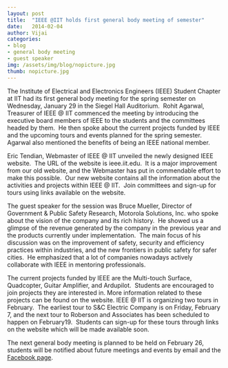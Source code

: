 ```yaml
---
layout: post
title:  "IEEE @IIT holds first general body meeting of semester"
date:   2014-02-04
author: Vijai
categories: 
- blog
- general body meeting
- guest speaker
img: /assets/img/blog/nopicture.jpg
thumb: nopicture.jpg
---
```


The Institute of Electrical and Electronics Engineers (IEEE) Student Chapter at IIT had its first general body meeting for the spring semester on Wednesday, January 29 in the Siegel Hall Auditorium.  Rohit Agarwal, Treasurer of IEEE @ IIT commenced the meeting by introducing the executive board members of IEEE to the students and the committees headed by them.  He then spoke about the current projects funded by IEEE and the upcoming tours and events planned for the spring semester.  Agarwal also mentioned the benefits of being an IEEE national member.

Eric Tendian, Webmaster of IEEE @ IIT unveiled the newly designed IEEE website.  The URL of the website is ieee.iit.edu.  It is a major improvement from our old website, and the Webmaster has put in commendable effort to make this possible.  Our new website contains all the information about the activities and projects within IEEE @ IIT.  Join committees and sign-up for tours using links available on the website.

The guest speaker for the session was Bruce Mueller, Director of Government & Public Safety Research, Motorola Solutions, Inc. who spoke about the vision of the company and its rich history.  He showed us a glimpse of the revenue generated by the company in the previous year and the products currently under implementation.  The main focus of his discussion was on the improvement of safety, security and efficiency practices within industries, and the new frontiers in public safety for safer cities.  He emphasized that a lot of companies nowadays actively collaborate with IEEE in mentoring professionals.

The current projects funded by IEEE are the Multi-touch Surface, Quadcopter, Guitar Amplifier, and Ardupilot.  Students are encouraged to join projects they are interested in. More information related to these projects can be found on the website. IEEE @ IIT is organizing two tours in February.  The earliest tour to S&C Electric Company is on Friday, February 7, and the next tour to Roberson and Associates has been scheduled to happen on February19.  Students can sign-up for these tours through links on the website which will be made available soon.

The next general body meeting is planned to be held on February 26, students will be notified about future meetings and events by email and the [Facebook page](https://www.facebook.com/groups/IEEEIIT/).
